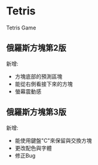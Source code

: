 # Tetris

Tetris Game

## 俄羅斯方塊第2版

新增:

- 方塊底部的預測區塊
- 能從右側看接下來的方塊
- 螢幕震動感

## 俄羅斯方塊第3版

新增:

- 能使用鍵盤"C"來保留與交換方塊
- 更改配色與字體
- 修正Bug